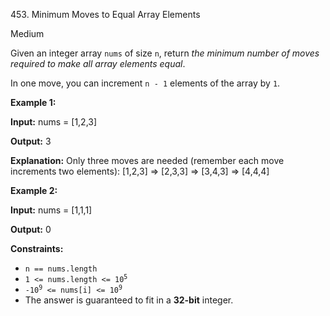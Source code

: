 ﻿453\. Minimum Moves to Equal Array Elements

Medium

Given an integer array `nums` of size `n`, return _the minimum number of moves required to make all array elements equal_.

In one move, you can increment `n - 1` elements of the array by `1`.

**Example 1:**

**Input:** nums = [1,2,3]

**Output:** 3

**Explanation:** Only three moves are needed (remember each move increments two elements): [1,2,3] => [2,3,3] => [3,4,3] => [4,4,4]

**Example 2:**

**Input:** nums = [1,1,1]

**Output:** 0

**Constraints:**

*   `n == nums.length`
*   <code>1 <= nums.length <= 10<sup>5</sup></code>
*   <code>-10<sup>9</sup> <= nums[i] <= 10<sup>9</sup></code>
*   The answer is guaranteed to fit in a **32-bit** integer.